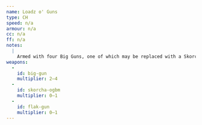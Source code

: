 ```yaml
---
name: Loadz o' Guns
type: CH
speed: n/a
armour: n/a
cc: n/a
ff: n/a
notes:
  |
    Armed with four Big Guns, one of which may be replaced with a Skorcha and another of which may be replaced with a Flak Gun.
weapons:
  -
    id: big-gun
    multiplier: 2–4
  -
    id: skorcha-ogbm
    multiplier: 0–1
  -
    id: flak-gun
    multiplier: 0–1
---
```


